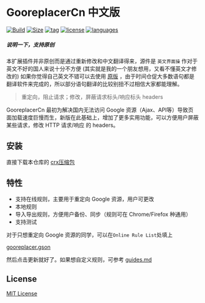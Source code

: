 # GooreplacerCn 中文版

[![Build](https://oauth.applinzi.com/State/passed/PASSED/44CC11.svg)](../../)
[![Size](https://oauth.applinzi.com/Label/size/491KB/b36d41.svg)](gooreplacercn.crx.zip)
[![tag](https://oauth.applinzi.com/Label/tag/v3.10.0/84bf96.svg)](../../releases)
[![license](https://oauth.applinzi.com/Label/license/MIT/FE7D37.svg)](LICENSE)
[![languages](https://oauth.applinzi.com/Label/languages/JavaScript/c8b218.svg)](../../search?l=JavaScript)

##### 说明一下，支持原创

本扩展插件并非原创而是通过重新修改和中文翻译得来，源件是 `英文界面操` 作对于英文不好的国人来说十分不方便 (其实就是我的一个朋友想用，又看不懂英文才修改的) 如果你觉得自己英文不错可以去使用 [原版](https://github.com/jiacai2050/gooreplacer) ，由于时间仓促大多数语句都是翻译软件来完成的，所以部分语句翻译的比较别扭不过相信大家都能理解。


> 重定向，阻止请求；修改，屏蔽请求标头/响应标头 headers

GooreplacerCn 最初为解决国内无法访问 Google 资源（Ajax、API等）导致页面加载速度巨慢而生，新版在此基础上，增加了更多实用功能，可以方便用户屏蔽某些请求，修改 HTTP 请求/响应 的 headers。

## 安装

直接下载本仓库的 [crx压缩包](https://github.com/yakeing/GooreplacerCn/raw/master/gooreplacercn.crx.zip)

## 特性

- 支持在线规则，主要用于重定向 Google 资源，用户可更改
- 本地规则
- 导入导出规则，方便用户备份、同步（规则可在 Chrome/Firefox 种通用）
- 支持测试

对于只想重定向 Google 资源的同学，可以在`Online Rule List`处填上

[gooreplacer.gson](gooreplacer.gson)

然后点击更新就好了。如果想自定义规则，可参考 [guides.md](guides.md)

## License

[MIT License](LICENSE)
